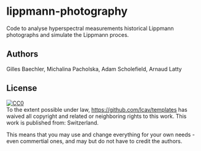 # lippmann-photography
Code to analyse hyperspectral measurements historical Lippmann photographs and simulate the Lippmann proces. 

## Authors

Gilles Baechler, Michalina Pacholska, Adam Scholefield, Arnaud Latty

## License

  <a rel="license"
     href="http://creativecommons.org/publicdomain/zero/1.0/">
    <img src="http://i.creativecommons.org/p/zero/1.0/88x31.png" style="border-style: none;" alt="CC0" />
  </a>
  <br>
  To the extent possible under law,
  <a rel="dct:publisher"
     href="https://github.com/lcav/templates">https://github.com/lcav/templates</a>
  has waived all copyright and related or neighboring rights to
  this work. 
This work is published from:
<span property="vcard:Country" datatype="dct:ISO3166"
      content="CH" about="github.com/lcav/templates">
  Switzerland</span>.

This means that you may use and change everything for your own needs - even commertial ones,
and may but do not have to credit the authors.
